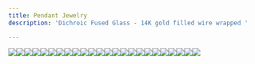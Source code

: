 ```yaml
---
title: Pendant Jewelry
description: 'Dichroic Fused Glass - 14K gold filled wire wrapped '

---
```

![](/assets/img/img_7652.jpeg)![](/assets/img/img_7686.jpeg)![](/assets/img/img_7685.jpeg)![](/assets/img/img_7681.jpeg)![](/assets/img/img_7674.jpeg)![](/assets/img/img_7673.jpeg)![](/assets/img/img_7684.jpeg)![](/assets/img/img_7687.jpeg)![](/assets/img/img_7682.jpeg)![](/assets/img/img_7677.jpeg)![](/assets/img/img_7672.jpeg)![](/assets/img/img_7676.jpeg)![](/assets/img/img_7683.jpeg)![](/assets/img/img_7678.jpeg)![](/assets/img/img_7680.jpeg)![](/assets/img/img_7679.jpeg)![](/assets/img/img_7671.jpeg)![](/assets/img/img_7675.jpeg)![](/assets/img/img_7668.jpeg)![](/assets/img/img_7666.jpeg)![](/assets/img/img_7665.jpeg)![](/assets/img/img_7669.jpeg)![](/assets/img/img_7670.jpeg)![](/assets/img/img_7651.jpeg)